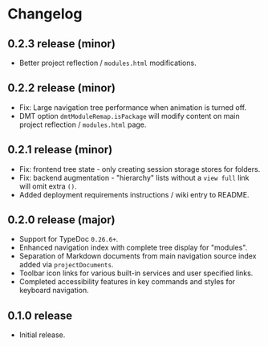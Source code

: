 # Changelog
## 0.2.3 release (minor)
- Better project reflection / `modules.html` modifications.

## 0.2.2 release (minor)
- Fix: Large navigation tree performance when animation is turned off.
- DMT option `dmtModuleRemap.isPackage` will modify content on main project reflection / `modules.html` page.

## 0.2.1 release (minor)
- Fix: frontend tree state - only creating session storage stores for folders.
- Fix: backend augmentation - "hierarchy" lists without a `view full` link will omit extra `()`.
- Added deployment requirements instructions / wiki entry to README.

## 0.2.0 release (major)
- Support for TypeDoc `0.26.6+`.
- Enhanced navigation index with complete tree display for "modules".
- Separation of Markdown documents from main navigation source index added via `projectDocuments`.
- Toolbar icon links for various built-in services and user specified links.
- Completed accessibility features in key commands and styles for keyboard navigation.

## 0.1.0 release
- Initial release.
